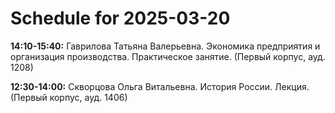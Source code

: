 # Schedule for 2025-03-20

**14:10-15:40:** Гаврилова Татьяна Валерьевна. Экономика предприятия и организация производства. Практическое занятие. (Первый корпус, ауд. 1208)

**12:30-14:00:** Скворцова Ольга Витальевна. История России. Лекция. (Первый корпус, ауд. 1406)

